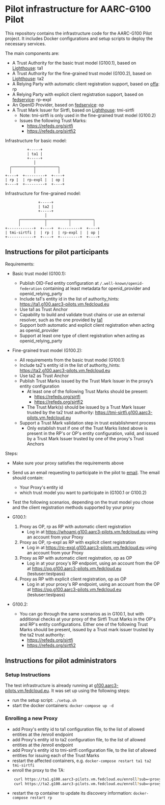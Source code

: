 # Pilot infrastructure for AARC-G100 Pilot

This repository contains the infrastructure code for the AARC-G100 Pilot project. It includes Docker configurations and setup scripts to deploy the necessary services.

The main components are:

- A Trust Authority for the basic trust model (G100.1), based on [Lighthouse](https://go-oidfed.github.io/lighthouse): ta1
- A Trust Authority for the fine-grained trust model (G100.2), based on [Lighthouse](https://go-oidfed.github.io/lighthouse): ta2
- A Relying Party with automatic client registration support, based on [offa](https://go-oidfed.github.io/offa): rp
- A Relying Party with explicit client registration support, based on [fedservice](https://github.com/dianagudu/fedservice_docker): rp-expl
- An OpenID Provider, based on [fedservice](https://github.com/dianagudu/fedservice_docker): op
- A Trust Mark Issuer for Sirtfi, based on [Lighthouse](https://go-oidfed.github.io/lighthouse): tmi-sirtfi
  - Note: tmi-sirtfi is only used in the fine-grained trust model (G100.2)
  - Issues the following Trust Marks:
    - <https://refeds.org/sirtfi>
    - <https://refeds.org/sirtfi2>

Infrastructure for basic model:

```text
          +-----+
          | ta1 |
          +-----+
             │
  ┌──────────┬──────────┐
  │          │          │
+----+  +---------+  +----+
| rp |  | rp-expl |  | op |
+----+  +---------+  +----+

```

Infrastructure for fine-grained model:

```text
               +-----+
               | ta2 |
               +-----+
                  │
      ┌───────────┬──────────┬──────────┐
      │           │          │          │
+------------+  +----+  +---------+  +----+
| tmi-sirtfi |  | rp |  | rp-expl |  | op |
+------------+  +----+  +---------+  +----+

```

## Instructions for pilot participants

Requirements:

- Basic trust model (G100.1):
  - Publish OID-Fed entity configuration at `/.well-known/openid-federation` containing at least metadata for openid_provider and openid_relying_party
  - Include ta1's entity id in the list of authority_hints: <https://ta1.g100.aarc3-pilots.vm.fedcloud.eu>
  - Use ta1 as Trust Anchor
  - Capability to build and validate trust chains or use an external resolver, such as the one provided by [ta1](https://ta1.g100.aarc3-pilots.vm.fedcloud.eu/resolve)
  - Support both automatic and explicit client registration when acting as openid_provider
  - Support at least one type of client registration when acting as openid_relying_party

- Fine-grained trust model (G100.2):
  - All requirements from the basic trust model (G100.1)
  - Include ta2's entity id in the list of authority_hints: <https://ta2.g100.aarc3-pilots.vm.fedcloud.eu>
  - Use ta2 as Trust Anchor
  - Publish Trust Marks issued by the Trust Mark Issuer in the proxy’s entity configuration
    - At least one of the following Trust Marks should be present:
      - <https://refeds.org/sirtfi>
      - <https://refeds.org/sirtfi2>
    - The Trust Mark(s) should be issued by a Trust Mark Issuer trusted by the ta2 trust authority: <https://tmi-sirtfi.g100.aarc3-pilots.vm.fedcloud.eu>
  - Support a Trust Mark validation step in trust establishment process
    - Only establish trust if one of the Trust Marks listed above is present in the RP's or OP's entity configuration, valid, and issued by a Trust Mark Issuer trusted by one of the proxy's Trust Anchors

Steps:

- Make sure your proxy satisfies the requirements above
- Send us an email requesting to participate in the pilot to [email](mailto:). The email should contain:
  - Your Proxy's entity id
  - which trust model you want to participate in (G100.1 or G100.2)
- Test the following scenarios, depending on the trust model you chose and the client registration methods supported by your proxy

- G100.1:

    1. Proxy as OP, rp as RP with automatic client registration
        - Log in at <https://whoami.g100.aarc3-pilots.vm.fedcloud.eu> using an account from your Proxy
    2. Proxy as OP, rp-expl as RP with explicit client registration
        - Log in at <https://rp-expl.g100.aarc3-pilots.vm.fedcloud.eu> using an account from your Proxy
    3. Proxy as RP with automatic client registration, op as OP
        - Log in at your proxy's RP endpoint, using an account from the OP at <https://op.g100.aarc3-pilots.vm.fedcloud.eu> (testuser:testpass)
    4. Proxy as RP with explicit client registration, op as OP
        - Log in at your proxy's RP endpoint, using an account from the OP at <https://op.g100.aarc3-pilots.vm.fedcloud.eu> (testuser:testpass)

- G100.2:
  - You can go through the same scenarios as in G100.1, but with additional checks at your proxy of the Sirtfi Trust Marks in the OP's and RP's entity configurations. Either one of the following Trust Marks should be present, issued by a Trust mark issuer trusted by the ta2 trust authority:
    - <https://refeds.org/sirtfi>
    - <https://refeds.org/sirtfi2>

## Instructions for pilot administrators

### Setup Instructions

The test infrastructure is already running at [g100.aarc3-pilots.vm.fedcloud.eu](http://g100.aarc3-pilots.vm.fedcloud.eu). It was set up using the following steps:

- run the setup script: `./setup.sh`
- start the docker containers: `docker-compose up -d`

### Enrolling a new Proxy

- add Proxy's entity id to ta1 configuration file, to the list of allowed entities at the /enroll endpoint
- add Proxy's entity id to ta2 configuration file, to the list of allowed entities at the /enroll endpoint
- add Proxy's entity id to tmi-sirtfi configuration file, to the list of allowed entities for issuing each of the Trust Marks
- restart the affected containers, e.g. `docker-compose restart ta1 ta2 tmi-sirtfi`
- enroll the proxy to the TA:

```bash
    curl https://ta1.g100.aarc3-pilots.vm.fedcloud.eu/enroll?sub=<proxy-entity-id>
    curl https://ta2.g100.aarc3-pilots.vm.fedcloud.eu/enroll?sub=<proxy-entity-id>
```

- restart the rp container to update its discovery information: `docker-compose restart rp`
